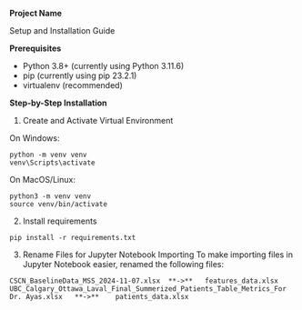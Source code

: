 **Project Name**

Setup and Installation Guide

**Prerequisites**
- Python 3.8+ (currently using Python 3.11.6)
- pip (currently using pip 23.2.1)
- virtualenv (recommended)
  
**Step-by-Step Installation**
1. Create and Activate Virtual Environment

On Windows:
```
python -m venv venv
venv\Scripts\activate
```

On MacOS/Linux:
```
python3 -m venv venv
source venv/bin/activate
```

2. Install requirements
```
pip install -r requirements.txt
```

3. Rename Files for Jupyter Notebook Importing
To make importing files in Jupyter Notebook easier, renamed the following files:

```CSCN_BaselineData_MSS_2024-11-07.xlsx  **->**   features_data.xlsx```
``` UBC_Calgary_Ottawa_Laval_Final_Summerized_Patients_Table_Metrics_For Dr. Ayas.xlsx   **->**    patients_data.xlsx ```


